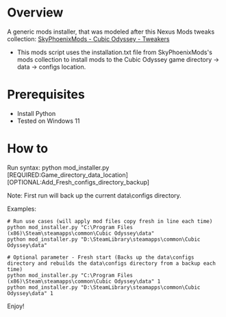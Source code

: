# Overview
A generic mods installer, that was modeled after this Nexus Mods tweaks collection: [SkyPhoenixMods - Cubic Odyssey - Tweakers](https://www.nexusmods.com/cubicodyssey/mods/5?tab=files)
- This mods script uses the installation.txt file from SkyPhoenixMods's mods collection to install mods to the Cubic Odyssey game directory -> data -> configs location.

# Prerequisites
- Install Python
- Tested on Windows 11

# How to
Run syntax: python mod_installer.py [REQUIRED:Game_directory_data_location] [OPTIONAL:Add_Fresh_configs_directory_backup]

Note: First run will back up the current data\configs directory.

Examples:
```
# Run use cases (will apply mod files copy fresh in line each time)
python mod_installer.py "C:\Program Files (x86)\Steam\steamapps\common\Cubic Odyssey\data"
python mod_installer.py "D:\SteamLibrary\steamapps\common\Cubic Odyssey\data"

# Optional parameter - Fresh start (Backs up the data\configs directory and rebuilds the data\configs directory from a backup each time)
python mod_installer.py "C:\Program Files (x86)\Steam\steamapps\common\Cubic Odyssey\data" 1
python mod_installer.py "D:\SteamLibrary\steamapps\common\Cubic Odyssey\data" 1
```

Enjoy!
